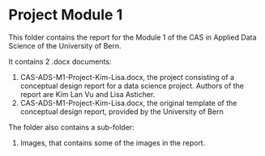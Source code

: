 # Project Module 1 

This folder contains the report for the Module 1 of the CAS in Applied Data Science of the University of Bern. 

It contains 2 .docx documents: 
1. CAS-ADS-M1-Project-Kim-Lisa.docx, the project consisting of a conceptual design report for a data science project. Authors of the report are Kim Lan Vu and Lisa Asticher. 
2. CAS-ADS-M1-Project-Kim-Lisa.docx, the original template of the conceptual design report, provided by the University of Bern 

The folder also contains a sub-folder: 
1. Images, that contains some of the images in the report. 
